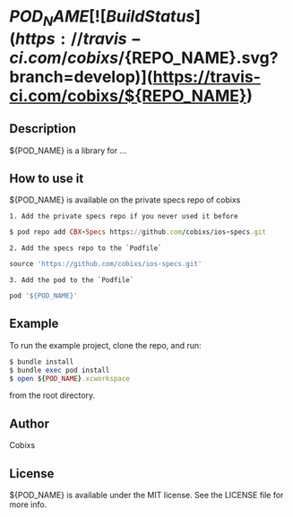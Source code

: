 # ${POD_NAME} [![Build Status](https://travis-ci.com/cobixs/${REPO_NAME}.svg?branch=develop)](https://travis-ci.com/cobixs/${REPO_NAME})

## Description

${POD_NAME} is a library for ...

## How to use it

${POD_NAME} is available on the private specs repo of cobixs

    1. Add the private specs repo if you never used it before
```ruby
$ pod repo add CBX-Specs https://github.com/cobixs/ios-specs.git
```
    2. Add the specs repo to the `Podfile`
```ruby
source 'https://github.com/cobixs/ios-specs.git'
```
    3. Add the pod to the `Podfile`
```ruby
pod '${POD_NAME}'
```

## Example

To run the example project, clone the repo, and run:
```ruby
$ bundle install
$ bundle exec pod install
$ open ${POD_NAME}.xcworkspace
```
from the root directory.

## Author

Cobixs

## License

${POD_NAME} is available under the MIT license. See the LICENSE file for more info.
